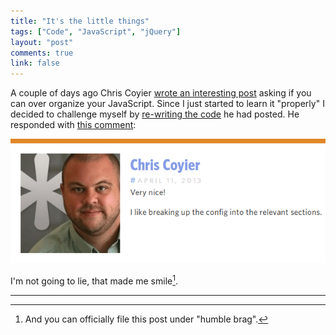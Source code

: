 ```yaml
---
title: "It's the little things"
tags: ["Code", "JavaScript", "jQuery"]
layout: "post"
comments: true
link: false
---
```


A couple of days ago Chris Coyier [wrote an interesting post](http://css-tricks.com/can-you-over-organize-javascript/) asking if you can over organize your JavaScript. Since I just started to learn it "properly" I decided to challenge myself by [re-writing the code](http://snippi.com/s/r5kl9vo) he had posted. He responded with [this comment](http://css-tricks.com/can-you-over-organize-javascript/#comment-366077):

![A very nice comment from Chris Coyier](/images/2013/04/12/css-tricks.png)

I'm not going to lie, that made me smile[^20130412-1].

* * *

[^20130412-1]: And you can officially file this post under "humble brag".
